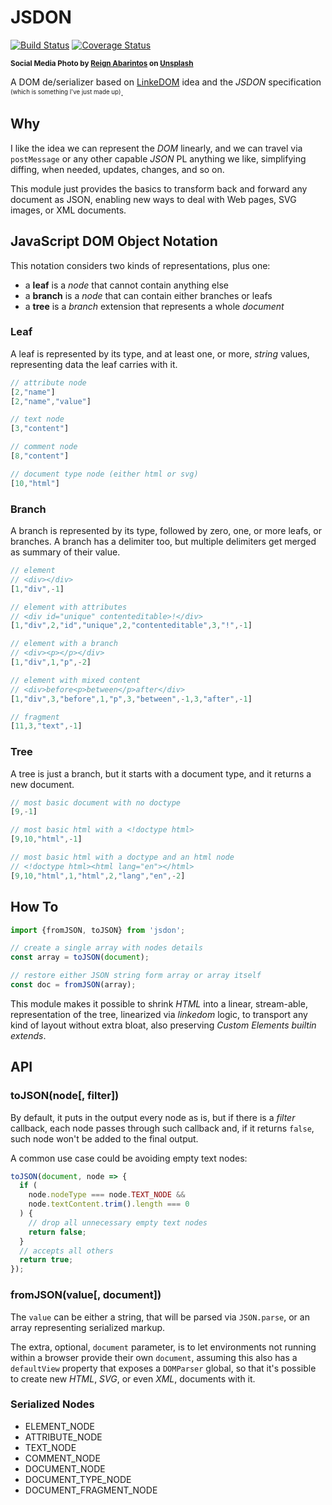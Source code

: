 # JSDON

[![Build Status](https://travis-ci.com/WebReflection/jsdon.svg?branch=main)](https://travis-ci.com/WebReflection/jsdon) [![Coverage Status](https://coveralls.io/repos/github/WebReflection/jsdon/badge.svg?branch=main)](https://coveralls.io/github/WebReflection/jsdon?branch=main)

<sup>**Social Media Photo by [Reign Abarintos](https://unsplash.com/@jareeign) on [Unsplash](https://unsplash.com/)**</sup>

A DOM de/serializer based on [LinkeDOM](https://github.com/WebReflection/linkedom#readme) idea and the *JSDON* specification <sup><sub>(which is something I've just made up)</sub></sup>.

## Why

I like the idea we can represent the *DOM* linearly, and we can travel via `postMessage` or any other capable *JSON* PL anything we like, simplifying diffing, when needed, updates, changes, and so on.

This module just provides the basics to transform back and forward any document as JSON, enabling new ways to deal with Web pages, SVG images, or XML documents.

## JavaScript DOM Object Notation

This notation considers two kinds of representations, plus one:

  * a **leaf** is a *node* that cannot contain anything else
  * a **branch** is a *node* that can contain either branches or leafs
  * a **tree** is a *branch* extension that represents a whole *document*

### Leaf

A leaf is represented by its type, and at least one, or more, *string* values, representing data the leaf carries with it.

```js
// attribute node
[2,"name"]
[2,"name","value"]

// text node
[3,"content"]

// comment node
[8,"content"]

// document type node (either html or svg)
[10,"html"]
```

### Branch

A branch is represented by its type, followed by zero, one, or more leafs, or branches. A branch has a delimiter too, but multiple delimiters get merged as summary of their value.

```js
// element
// <div></div>
[1,"div",-1]

// element with attributes
// <div id="unique" contenteditable>!</div>
[1,"div",2,"id","unique",2,"contenteditable",3,"!",-1]

// element with a branch
// <div><p></p></div>
[1,"div",1,"p",-2]

// element with mixed content
// <div>before<p>between</p>after</div>
[1,"div",3,"before",1,"p",3,"between",-1,3,"after",-1]

// fragment
[11,3,"text",-1]
```

### Tree

A tree is just a branch, but it starts with a document type, and it returns a new document.

```js
// most basic document with no doctype
[9,-1]

// most basic html with a <!doctype html>
[9,10,"html",-1]

// most basic html with a doctype and an html node
// <!doctype html><html lang="en"></html>
[9,10,"html",1,"html",2,"lang","en",-2]
```

## How To
```js
import {fromJSON, toJSON} from 'jsdon';

// create a single array with nodes details
const array = toJSON(document);

// restore either JSON string form array or array itself
const doc = fromJSON(array);
```

This module makes it possible to shrink *HTML* into a linear, stream-able, representation of the tree, linearized via *linkedom* logic, to transport any kind of layout without extra bloat, also preserving *Custom Elements builtin extends*.

## API

### toJSON(node[, filter])

By default, it puts in the output every node as is, but if there is a *filter* callback, each node passes through such callback and, if it returns `false`, such node won't be added to the final output.

A common use case could be avoiding empty text nodes:
```js
toJSON(document, node => {
  if (
    node.nodeType === node.TEXT_NODE &&
    node.textContent.trim().length === 0
  ) {
    // drop all unnecessary empty text nodes
    return false;
  }
  // accepts all others
  return true;
});
```

### fromJSON(value[, document])

The `value` can be either a string, that will be parsed via `JSON.parse`, or an array representing serialized markup.

The extra, optional, `document` parameter, is to let environments not running within a browser provide their own `document`, assuming this also has a `defaultView` property that exposes a `DOMParser` global, so that it's possible to create new *HTML*, *SVG*, or even *XML*, documents with it.

### Serialized Nodes

  * ELEMENT_NODE
  * ATTRIBUTE_NODE
  * TEXT_NODE
  * COMMENT_NODE
  * DOCUMENT_NODE
  * DOCUMENT_TYPE_NODE
  * DOCUMENT_FRAGMENT_NODE

